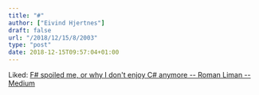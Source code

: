 ```yaml
---
title: "#"
author: ["Eivind Hjertnes"]
draft: false
url: "/2018/12/15/8/2003"
type: "post"
date: 2018-12-15T09:57:04+01:00
---
```


Liked:
[F#
spoiled me, or why I don't enjoy C# anymore -- Roman Liman -- Medium](https://medium.com/@liman.rom/f-spoiled-me-or-why-i-dont-enjoy-c-anymore-39e025035a98)

